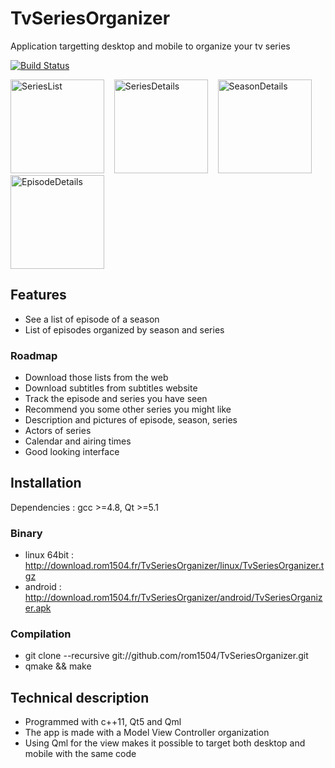 # TvSeriesOrganizer
Application targetting desktop and mobile to organize your tv series

[![Build Status](https://travis-ci.org/rom1504/TvSeriesOrganizer.png?branch=master)](https://travis-ci.org/rom1504/TvSeriesOrganizer)

<img src="http://download.rom1504.fr/TvSeriesOrganizer/screenshot/screenshot/SeriesList.png " alt="SeriesList" width="150px;"/> &nbsp;&nbsp;
<img src="http://download.rom1504.fr/TvSeriesOrganizer/screenshot/screenshot/SeriesDetails.png " alt="SeriesDetails" width="150px;"/> &nbsp;&nbsp;
<img src="http://download.rom1504.fr/TvSeriesOrganizer/screenshot/screenshot/SeasonDetails.png " alt="SeasonDetails" width="150px;"/> &nbsp;&nbsp;
<img src="http://download.rom1504.fr/TvSeriesOrganizer/screenshot/screenshot/EpisodeDetails.png " alt="EpisodeDetails" width="150px;"/>

## Features
 * See a list of episode of a season
 * List of episodes organized by season and series
 
### Roadmap
 * Download those lists from the web
 * Download subtitles from subtitles website
 * Track the episode and series you have seen
 * Recommend you some other series you might like
 * Description and pictures of episode, season, series
 * Actors of series
 * Calendar and airing times
 * Good looking interface
 
## Installation

Dependencies : gcc >=4.8, Qt >=5.1 

### Binary
 * linux 64bit : http://download.rom1504.fr/TvSeriesOrganizer/linux/TvSeriesOrganizer.tgz
 * android : http://download.rom1504.fr/TvSeriesOrganizer/android/TvSeriesOrganizer.apk

### Compilation
 * git clone --recursive git://github.com/rom1504/TvSeriesOrganizer.git
 * qmake && make
 
## Technical description
 * Programmed with c++11, Qt5 and Qml
 * The app is made with a Model View Controller organization
 * Using Qml for the view makes it possible to target both desktop and mobile with the same code
